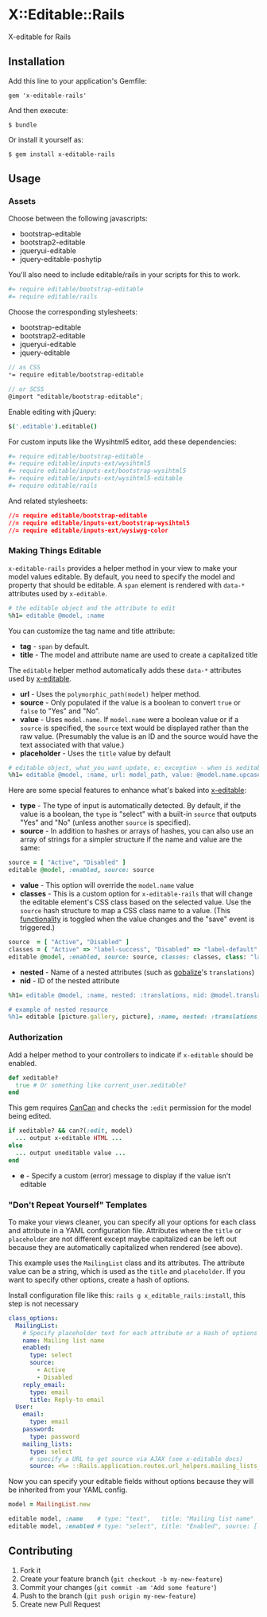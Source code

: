 # X::Editable::Rails

X-editable for Rails

## Installation

Add this line to your application's Gemfile:

    gem 'x-editable-rails'

And then execute:

    $ bundle

Or install it yourself as:

    $ gem install x-editable-rails

## Usage

### Assets

Choose between the following javascripts:

* bootstrap-editable
* bootstrap2-editable
* jqueryui-editable
* jquery-editable-poshytip

You'll also need to include editable/rails in your scripts for this to work.

```coffee
#= require editable/bootstrap-editable
#= require editable/rails
```

Choose the corresponding stylesheets:

* bootstrap-editable
* bootstrap2-editable
* jqueryui-editable
* jquery-editable

```scss
// as CSS
*= require editable/bootstrap-editable

// or SCSS
@import "editable/bootstrap-editable";
```

Enable editing with jQuery:

```coffee
$('.editable').editable()
```

For custom inputs like the Wysihtml5 editor, add these dependencies:

```coffee
#= require editable/bootstrap-editable
#= require editable/inputs-ext/wysihtml5
#= require editable/inputs-ext/bootstrap-wysihtml5
#= require editable/inputs-ext/wysihtml5-editable
#= require editable/rails
```

And related stylesheets:

```css
//= require editable/bootstrap-editable
//= require editable/inputs-ext/bootstrap-wysihtml5
//= require editable/inputs-ext/wysiwyg-color
```

### Making Things Editable

`x-editable-rails` provides a helper method in your view to make your model values editable. 
By default, you need to specify the model and property that should be editable. 
A `span` element is rendered with `data-*` attributes used by `x-editable`.

```ruby
# the editable object and the attribute to edit
%h1= editable @model, :name
```

You can customize the tag name and title attribute:

* **tag** - `span` by default.
* **title** - The model and attribute name are used to create a capitalized title

The `editable` helper method automatically adds these `data-*` attributes used by [x-editable](http://vitalets.github.io/x-editable/docs.html).

* **url** - Uses the `polymorphic_path(model)` helper method.
* **source** - Only populated if the value is a boolean to convert `true` or `false` to "Yes" and "No".
* **value** - Uses `model.name`. If `model.name` were a boolean value or if a `source` is specified, the `source` text would be displayed rather than the raw value. (Presumably the value is an ID and the source would have the text associated with that value.)
* **placeholder** - Uses the `title` value by default

```ruby
# editable object, what_you_want_update, e: exception - when is xeditable? false or can? :edit, object is false
%h1= editable @model, :name, url: model_path, value: @model.name.upcase
```

Here are some special features to enhance what's baked into [x-editable](http://vitalets.github.io/x-editable/docs.html):

* **type** - The type of input is automatically detected. By default, if the value is a boolean, the `type` is "select" with a built-in `source` that outputs "Yes" and "No" (unless another `source` is specified).
* **source** - In addition to hashes or arrays of hashes, you can also use an array of strings for a simpler structure if the name and value are the same:

```ruby
source = [ "Active", "Disabled" ]
editable @model, :enabled, source: source
```

* **value** - This option will override the `model.name` value
* **classes** - This is a custom option for `x-editable-rails` that will change the editable element's CSS class based on the selected value. Use the `source` hash structure to map a CSS class name to a value. (This [functionality](vendor/assets/javascripts/editable/rails/data_classes.js.coffee) is toggled when the value changes and the "save" event is triggered.)

```ruby
source  = [ "Active", "Disabled" ]
classes = { "Active" => "label-success", "Disabled" => "label-default" }
editable @model, :enabled, source: source, classes: classes, class: "label"
```

* **nested** - Name of a nested attributes (such as [gobalize](https://github.com/globalize/globalize)'s `translations`)
* **nid** - ID of the nested attribute

```ruby
%h1= editable @model, :name, nested: :translations, nid: @model.translation.id

# example of nested resource
%h1= editable [picture.gallery, picture], :name, nested: :translations, nid: picture.translation.id
```

### Authorization

Add a helper method to your controllers to indicate if `x-editable` should be enabled.

```ruby
def xeditable?
  true # Or something like current_user.xeditable?
end
```

This gem requires [CanCan](https://github.com/ryanb/cancan) and checks the `:edit` permission for the model being edited.

```ruby
if xeditable? && can?(:edit, model)
  ... output x-editable HTML ...
else
  ... output uneditable value ...
end
```

* **e** - Specify a custom (error) message to display if the value isn't editable

### "Don't Repeat Yourself" Templates

To make your views cleaner, you can specify all your options for each class and attribute in a YAML configuration file. 
Attributes where the `title` or `placeholder` are not different except maybe capitalized can be left out because they are automatically capitalized when rendered (see above).

This example uses the `MailingList` class and its attributes. 
The attribute value can be a string, which is used as the `title` and `placeholder`. 
If you want to specify other options, create a hash of options.

Install configuration file like this: `rails g x_editable_rails:install`, this step is not necessary 

```yaml
class_options:
  MailingList:
    # Specify placeholder text for each attribute or a Hash of options
    name: Mailing list name
    enabled:
      type: select
      source:
        - Active
        - Disabled
    reply_email:
      type: email
      title: Reply-to email
  User:
    email:
      type: email
    password:
      type: password
    mailing_lists:
      type: select
      # specify a URL to get source via AJAX (see x-editable docs)
      source: <%= ::Rails.application.routes.url_helpers.mailing_lists_source_path %>
```

Now you can specify your editable fields without options because they will be inherited from your YAML config.

```ruby
model = MailingList.new

editable model, :name    # type: "text",   title: "Mailing list name"
editable model, :enabled # type: "select", title: "Enabled", source: [ "Active", "Disabled" ]
```

## Contributing

1. Fork it
2. Create your feature branch (`git checkout -b my-new-feature`)
3. Commit your changes (`git commit -am 'Add some feature'`)
4. Push to the branch (`git push origin my-new-feature`)
5. Create new Pull Request
